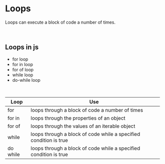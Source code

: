 # Loops

Loops can execute a block of code a number of times.

&nbsp;

## Loops in js

- for loop
- for in loop
- for of loop
- while loop
- do-while loop

&nbsp;

| Loop     | Use                                                               |
| -------- | ----------------------------------------------------------------- |
| for      | loops through a block of code a number of times                   |
| for in   | loops through the properties of an object                         |
| for of   | loops through the values of an iterable object                    |
| while    | loops through a block of code while a specified condition is true |
| do while | loops through a block of code while a specified condition is true |

&nbsp;

&nbsp;

